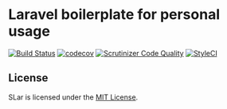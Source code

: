 # Laravel boilerplate for personal usage

[![Build Status](https://travis-ci.org/kyled7/slar.svg?branch=master)](https://travis-ci.org/kyled7/slar) [![codecov](https://codecov.io/gh/kyled7/slar/branch/master/graph/badge.svg)](https://codecov.io/gh/kyled7/slar) [![Scrutinizer Code Quality](https://scrutinizer-ci.com/g/kyled7/slar/badges/quality-score.png?b=master)](https://scrutinizer-ci.com/g/kyled7/slar/?branch=master) [![StyleCI](https://github.styleci.io/repos/179452990/shield?branch=master)](https://github.styleci.io/repos/179452990)

## License
SLar is licensed under the [MIT License](http://opensource.org/licenses/MIT).
